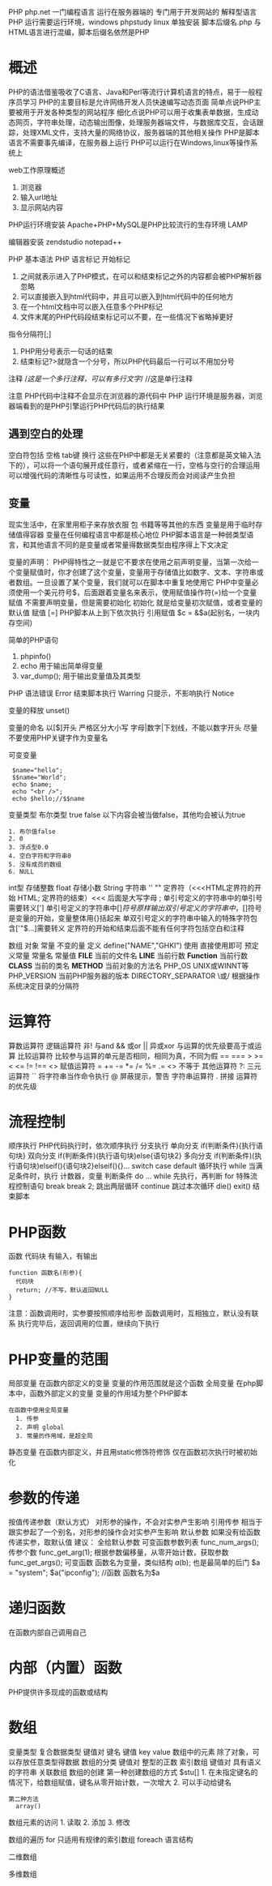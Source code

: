 PHP
php.net
一门编程语言
运行在服务器端的
专门用于开发网站的
解释型语言
PHP 运行需要运行环境，windows phpstudy
linux 单独安装
脚本后缀名.php
与HTML语言进行混编，脚本后缀名依然是PHP
# 概述
PHP的语法借鉴吸收了C语言、Java和Perl等流行计算机语言的特点，易于一般程序员学习
PHP的主要目标是允许网络开发人员快速编写动态页面
简单点说PHP主要被用于开发各种类型的网站程序
细化点说PHP可以用于收集表单数据，生成动态网页，字符串处理，动态输出图像，处理服务器端文件，与数据库交互，会话跟踪，处理XML文件，支持大量的网络协议，服务器端的其他相关操作
PHP是脚本语言不需要事先编译，在服务器上运行
PHP可以运行在Windows,linux等操作系统上

web工作原理概述
1. 浏览器
2. 输入url地址
3. 显示网站内容

PHP运行环境安装
Apache+PHP+MySQL是PHP比较流行的生存环境
LAMP

编辑器安装
zendstudio
notepad++

PHP 基本语法
  PHP 语言标记
    开始标记 <?php
    结束标记 ?>
1. <?php ?>之间就表示进入了PHP模式，在可以和结束标记之外的内容都会被PHP解析器忽略
2. 可以直接嵌入到html代码中，并且可以嵌入到html代码中的任何地方
3. 在一个html文档中可以嵌入任意多个PHP标记
4. 文件末尾的PHP代码段结束标记可以不要，在一些情况下省略掉更好

指令分隔符[;]
1. PHP用分号表示一句话的结束
2. 结束标记?>就隐含一个分号，所以PHP代码最后一行可以不用加分号

注释
/*这是一个多行注释，可以有多行文字*/
//这是单行注释

注意 PHP代码中注释不会显示在浏览器的源代码中
PHP 运行环境是服务器，浏览器端看到的是PHP引擎运行PHP代码后的执行结果

## 遇到空白的处理
空白符包括
空格 tab键 换行
这些在PHP中都是无关紧要的（注意都是英文输入法下的），可以将一个语句展开成任意行，或者紧缩在一行，空格与空行的合理运用可以增强代码的清晰性与可读性，如果运用不合理反而会对阅读产生负担

## 变量
现实生活中，在家里用柜子来存放衣服 包 书籍等等其他的东西
变量是用于临时存储值得容器
变量在任何编程语言中都是核心地位
PHP脚本语言是一种弱类型语言，和其他语言不同的是变量或者常量得数据类型由程序得上下文决定

变量的声明：
  PHP得特性之一就是它不要求在使用之前声明变量，当第一次给一个变量赋值时，你才创建了这个变量，变量用于存储值比如数字、文本、字符串或者数组。一旦设置了某个变量，我们就可以在脚本中重复地使用它
  PHP中变量必须使用一个美元符号$，后面跟着变量名来表示，使用赋值操作符(=)给一个变量赋值
  不需要声明变量，但是需要初始化
  初始化 就是给变量初次赋值，或者变量的默认值
  赋值 [=]
  PHP脚本从上到下依次执行
  引用赋值
    $c = &$a(起别名，一块内存空间)

简单的PHP语句
1. phpinfo()
2. echo  用于输出简单得变量
3. var_dump(); 用于输出变量值及其类型 

PHP 语法错误
  Error    结束脚本执行
  Warring  只提示，不影响执行
  Notice

变量的释放
unset()

变量的命名
 以[$]开头
 严格区分大小写
 字母|数字|下划线，不能以数字开头
 尽量不要使用PHP关键字作为变量名

可变变量
```
 $name="hello";
 $$name="World";
 echo $name;
 echo "<br />";
 echo $hello;//$$name
```

变量类型
  布尔类型
    true
    false
    以下内容会被当做false，其他均会被认为true
```
1. 布尔值false
2. 0
3. 浮点型0.0
4. 空白字符和字符串0
5. 没有成员的数组
6. NULL
```
 int型  存储整数
 float  存储小数
 String 字符串
   ''  "" 
   定界符（<<<HTML定界符的开始 HTML;
   定界符的结束）<<< 后面是大写字母 ;
   单引号定义的字符串中的单引号需要转义[\']
   单引号定义的字符串中[$]符号原样输出
   双引号定义的字符串中，[$]符号是变量的开始，变量整体用{}括起来
   单双引号定义的字符串中输入的特殊字符包含['"$...]需要转义
   定界符的开始和结束后面不能有任何字符包括空白和注释

  数组
  对象
  常量
    不变的量
    定义
      define("NAME","GHKI")
    使用
      直接使用即可
    预定义常量
      常量名            常量值
      __FILE__         当前的文件名
      __LINE__         当前行数
      __Function__     当前行数
      __CLASS__        当前的类名
      __METHOD__       当前对象的方法名
      PHP_OS           UNIX或WINNT等
      PHP_VERSION      当前PHP服务器的版本
      DIRECTORY_SEPARATOR   \或/ 根据操作系统决定目录的分隔符

# 运算符
  算数运算符
  逻辑运算符 非! 与and && 或or || 异或xor
    与运算的优先级要高于或运算
  比较运算符 
    比较参与运算的单元是否相同，相同为真，不同为假
    ==
    ===
    >
    >=
    <
    <=
    !=
    !==
    <>
  赋值运算符
    =
    +=
    -=
    *=
    /=
    %=
    .=
    <> 不等于
  其他运算符
    ?:  三元运算符
    `` 将字符串当作命令执行
    @  屏蔽提示，警告
  字符串运算符
    . 拼接
  运算符的优先级

# 流程控制

顺序执行
  PHP代码执行时，依次顺序执行
分支执行
  单向分支
    if(判断条件){执行语句块}
  双向分支
    if(判断条件)(执行语句块)else{语句块2}
  多向分支
    if(判断条件)(执行语句块)elseif(){语句块2}elseif(){}...
    switch
      case
      default
循环执行
  while
    当满足条件时，执行
    计数器，变量
    判断条件
  do ... while
    先执行，再判断
  for
特殊流程控制语句
  break
  break 2;  跳出两层循环
  continue  跳过本次循环
  die()
  exit()    结束脚本

# PHP函数

函数
  代码块
  有输入，有输出
  ```
  function 函数名(形参){
    代码块
    return; //不写，默认返回NULL
  }
  ```
注意：函数调用时，实参要按照顺序给形参
     函数调用时，互相独立，默认没有联系
     执行完毕后，返回调用的位置，继续向下执行

# PHP变量的范围
  局部变量
    在函数内部定义的变量
    变量的作用范围就是这个函数
  全局变量
    在php脚本中，函数外部定义的变量
    变量的作用域为整个PHP脚本

    在函数中使用全局变量
      1. 传参
      2. 声明 global
      3. 常量的作用域，是超全局
  静态变量
    在函数内部定义，并且用static修饰符修饰
    仅在函数初次执行时被初始化

# 参数的传递
  按值传递参数（默认方式）
    对形参的操作，不会对实参产生影响
  引用传参
    相当于跟实参起了一个别名，对形参的操作会对实参产生影响
  默认参数
    如果没有给函数传递实参，取默认值
    建议： 全给默认参数
  可变函数参数列表
    func_num_args(); 传参个数
    func_get_arg(1); 根据参数偏移量，从零开始计数，获取参数
    func_get_args(); 
  可变函数
    函数名为变量，类似结构 $a($b);
    也是最简单的后门
    $a = "system";
    $a("ipconfig"); //函数 函数名为$a  

# 递归函数
  在函数内部自己调用自己
# 内部（内置）函数
  PHP提供许多现成的函数或结构

# 数组
  变量类型
  复合数据类型
  键值对
    键名 键值
    key  value
  数组中的元素
    除了对象，可以存放任意类型得数据
  数组的分类
    键值对 整型的正数  索引数组
    键值对 具有语义的字符串 关联数组
  数组的创建
    第一种创建数组的方式
    $stu[]
    1. 在未指定键名的情况下，给数组赋值，键名从零开始计数，一次增大
    2. 可以手动给键名

    第二种方法
      array()

  数组元素的访问
    1. 读取
    2. 添加
    3. 修改

  数组的遍历
      for  只适用有规律的索引数组
      foreach  语言结构

  二维数组
    
  多维数组